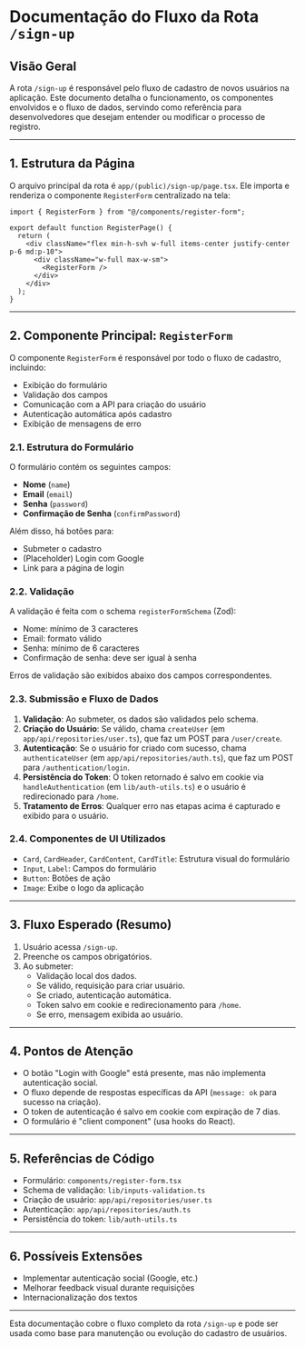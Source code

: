 # Documentação do Fluxo da Rota `/sign-up`

## Visão Geral

A rota `/sign-up` é responsável pelo fluxo de cadastro de novos usuários na aplicação. Este documento detalha o funcionamento, os componentes envolvidos e o fluxo de dados, servindo como referência para desenvolvedores que desejam entender ou modificar o processo de registro.

---

## 1. Estrutura da Página

O arquivo principal da rota é `app/(public)/sign-up/page.tsx`. Ele importa e renderiza o componente `RegisterForm` centralizado na tela:

```tsx
import { RegisterForm } from "@/components/register-form";

export default function RegisterPage() {
  return (
    <div className="flex min-h-svh w-full items-center justify-center p-6 md:p-10">
      <div className="w-full max-w-sm">
        <RegisterForm />
      </div>
    </div>
  );
}
```

---

## 2. Componente Principal: `RegisterForm`

O componente `RegisterForm` é responsável por todo o fluxo de cadastro, incluindo:

- Exibição do formulário
- Validação dos campos
- Comunicação com a API para criação do usuário
- Autenticação automática após cadastro
- Exibição de mensagens de erro

### 2.1. Estrutura do Formulário

O formulário contém os seguintes campos:

- **Nome** (`name`)
- **Email** (`email`)
- **Senha** (`password`)
- **Confirmação de Senha** (`confirmPassword`)

Além disso, há botões para:

- Submeter o cadastro
- (Placeholder) Login com Google
- Link para a página de login

### 2.2. Validação

A validação é feita com o schema `registerFormSchema` (Zod):

- Nome: mínimo de 3 caracteres
- Email: formato válido
- Senha: mínimo de 6 caracteres
- Confirmação de senha: deve ser igual à senha

Erros de validação são exibidos abaixo dos campos correspondentes.

### 2.3. Submissão e Fluxo de Dados

1. **Validação**: Ao submeter, os dados são validados pelo schema.
2. **Criação do Usuário**: Se válido, chama `createUser` (em `app/api/repositories/user.ts`), que faz um POST para `/user/create`.
3. **Autenticação**: Se o usuário for criado com sucesso, chama `authenticateUser` (em `app/api/repositories/auth.ts`), que faz um POST para `/authentication/login`.
4. **Persistência do Token**: O token retornado é salvo em cookie via `handleAuthentication` (em `lib/auth-utils.ts`) e o usuário é redirecionado para `/home`.
5. **Tratamento de Erros**: Qualquer erro nas etapas acima é capturado e exibido para o usuário.

### 2.4. Componentes de UI Utilizados

- `Card`, `CardHeader`, `CardContent`, `CardTitle`: Estrutura visual do formulário
- `Input`, `Label`: Campos do formulário
- `Button`: Botões de ação
- `Image`: Exibe o logo da aplicação

---

## 3. Fluxo Esperado (Resumo)

1. Usuário acessa `/sign-up`.
2. Preenche os campos obrigatórios.
3. Ao submeter:
   - Validação local dos dados.
   - Se válido, requisição para criar usuário.
   - Se criado, autenticação automática.
   - Token salvo em cookie e redirecionamento para `/home`.
   - Se erro, mensagem exibida ao usuário.

---

## 4. Pontos de Atenção

- O botão "Login with Google" está presente, mas não implementa autenticação social.
- O fluxo depende de respostas específicas da API (`message: ok` para sucesso na criação).
- O token de autenticação é salvo em cookie com expiração de 7 dias.
- O formulário é "client component" (usa hooks do React).

---

## 5. Referências de Código

- Formulário: `components/register-form.tsx`
- Schema de validação: `lib/inputs-validation.ts`
- Criação de usuário: `app/api/repositories/user.ts`
- Autenticação: `app/api/repositories/auth.ts`
- Persistência do token: `lib/auth-utils.ts`

---

## 6. Possíveis Extensões

- Implementar autenticação social (Google, etc.)
- Melhorar feedback visual durante requisições
- Internacionalização dos textos

---

Esta documentação cobre o fluxo completo da rota `/sign-up` e pode ser usada como base para manutenção ou evolução do cadastro de usuários.
